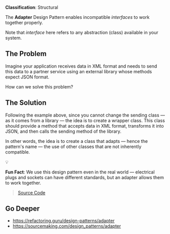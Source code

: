 **Classification**: Structural

The **Adapter** Design Pattern enables incompatible *interfaces* to work together properly.

Note that *interface* here refers to any abstraction (class) available in your system.

## The Problem

Imagine your application receives data in XML format and needs to send this data to a partner service using an external library whose methods expect JSON format.

How can we solve this problem?

## The Solution

Following the example above, since you cannot change the sending class — as it comes from a library — the idea is to create a wrapper class. This class should provide a method that accepts data in XML format, transforms it into JSON, and then calls the sending method of the library.

In other words, the idea is to create a class that adapts — hence the pattern's name — the use of other classes that are not inherently compatible.

<aside class="callout">
  <div class="icon">💡</div>
  <div class="content">
    <p><strong>Fun Fact</strong>: We use this design pattern even in the real world — electrical plugs and sockets can have different standards, but an adapter allows them to work together.</p>
  </div>
</aside>

> [Source Code](https://github.com/gustavo-flor/design-patterns-hands-on/tree/main/src/main/java/com/github/gustavoflor/dpho/structural/adapter)

## Go Deeper

- <https://refactoring.guru/design-patterns/adapter>
- <https://sourcemaking.com/design_patterns/adapter>